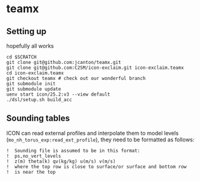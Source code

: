 # teamx

## Setting up

hopefully all works

```[bash]
cd $SCRATCH
git clone git@github.com:jcanton/teamx.git
git clone git@github.com:C2SM/icon-exclaim.git icon-exclaim.teamx
cd icon-exclaim.teamx
git checkout teamx # check out our wonderful branch
git submodule init
git submodule update
uenv start icon/25.2:v3 --view default
./dsl/setup.sh build_acc
```

## Sounding tables

ICON can read external profiles and interpolate them to model levels
(`mo_nh_torus_exp:read_ext_profile`), they need to be formatted as follows:

```[fortran]
!  Sounding file is assumed to be in this format:
!  ps,no_vert_levels
!  z(m) theta(k) qv(kg/kg) u(m/s) v(m/s)
!  where the top row is close to surface/or surface and bottom row
!  is near the top
```
